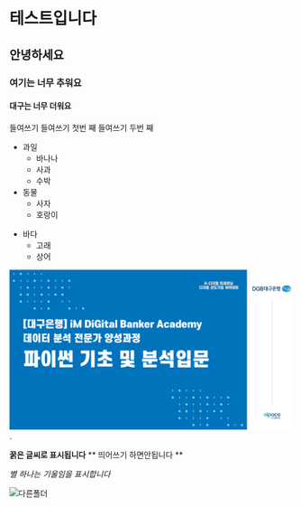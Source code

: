 # 테스트입니다

## 안녕하세요 

### 여기는 너무 추워요 

#### 대구는 너무 더워요 

들여쓰기 
  들여쓰기 첫번 째 
  들여쓰기 두번 째 

- 과일
  - 바나나
  - 사과
  - 수박
- 동물
  - 사자
  - 호랑이
 
* 바다
  * 고래
  * 상어
 

![iM DiGital](/git_image.png).

**꿁은 글씨로 표시됩니다**
** 띄어쓰기 하면안됩니다 **

*별 하나는 기울임을 표시합니다*

![다른폴더](/Day_ot)
